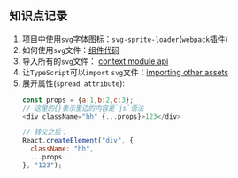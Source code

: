 ## 知识点记录
1. 项目中使用`svg`字体图标：`svg-sprite-loader`(`webpack`插件)  
2. 如何使用`svg`文件：[组件代码](https://github.com/wangkaiwd/react-deep/blob/e5436cdeb2605992658e44fcfee5a91889ff6e01/src/components/icon/icon.tsx#L10-L12)
3. 导入所有的`svg`文件： [context module api](https://webpack.js.org/guides/dependency-management/#context-module-api)
4. 让`TypeScript`可以`import` `svg`文件：[importing other assets](https://webpack.js.org/guides/typescript/#importing-other-assets)
5. 展开属性(`spread attribute`): 
   ```js
   const props = {a:1,b:2,c:3};
   // 这里的{}表示里边的内容是`js`语法
   <div className="hh" {...props}>123</div>
   
   // 转义之后：
   React.createElement("div", {
     className: "hh",
     ...props
   }, "123");
   ```
